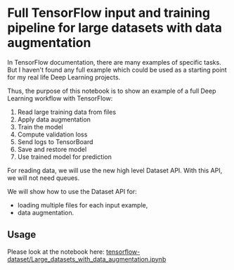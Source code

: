 # Full TensorFlow input and training pipeline for large datasets with data augmentation

In TensorFlow documentation, there are many examples of specific tasks. But I haven't found any full example which could be used as a starting point for my real life Deep Learning projects.

Thus, the purpose of this notebook is to show an example of a full Deep Learning workflow with TensorFlow:

1. Read large training data from files
2. Apply data augmentation
3. Train the model
4. Compute validation loss
5. Send logs to TensorBoard
6. Save and restore model
7. Use trained model for prediction

For reading data, we will use the new high level Dataset API. With this API, we will not need queues.

We will show how to use the Dataset API for:
* loading multiple files for each input example,
* data augmentation.

## Usage

Please look at the notebook here:
[tensorflow-dataset/Large_datasets_with_data_augmentation.ipynb](tensorflow-dataset/Large_datasets_with_data_augmentation.ipynb)
